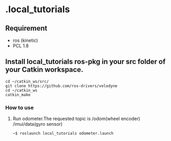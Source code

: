 # .local_tutorials

## Requirement
- ros (kinetic)
- PCL 1.8


## Install local_tutorials ros-pkg in your src folder  of your Catkin workspace. 

```shell
cd ~/catkin_ws/src/
git clone https://github.com/ros-drivers/velodyne
cd ~/catkin_ws
catkin_make
```
### How to use

1. Run odometer.The requested topic is /odom(wheel encoder) /imui/data(gyro sensor)
     ```
     ~$ roslaunch local_tutorials odometer.launch
	 ```
	 

